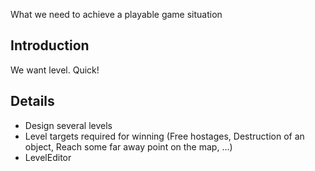 What we need to achieve a playable game situation

## Introduction ##

We want level. Quick!


## Details ##

  * Design several levels
  * Level targets required for winning (Free hostages, Destruction of an object, Reach some far away point on the map, ...)
  * LevelEditor